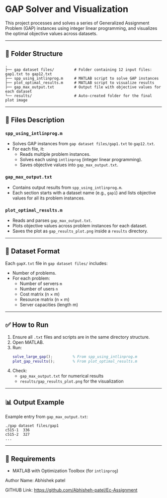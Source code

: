 # GAP Solver and Visualization

This project processes and solves a series of Generalized Assignment Problem (GAP) instances using integer linear programming, and visualizes the optimal objective values across datasets.

---

## 📁 Folder Structure

```
.
├── gap dataset files/         # Folder containing 12 input files: gap1.txt to gap12.txt
├── spp_using_intlinprog.m     # MATLAB script to solve GAP instances
├── plot_optimal_results.m     # MATLAB script to visualize results
├── gap_max_output.txt         # Output file with objective values for each dataset
└── results/                   # Auto-created folder for the final plot image
```

---

## 🧮 Files Description

### `spp_using_intlinprog.m`
- Solves GAP instances from `gap dataset files/gap1.txt` to `gap12.txt`.
- For each file, it:
  - Reads multiple problem instances.
  - Solves each using `intlinprog` (integer linear programming).
  - Saves objective values into `gap_max_output.txt`.

### `gap_max_output.txt`
- Contains output results from `spp_using_intlinprog.m`.
- Each section starts with a dataset name (e.g., `gap1`) and lists objective values for all its problem instances.

### `plot_optimal_results.m`
- Reads and parses `gap_max_output.txt`.
- Plots objective values across problem instances for each dataset.
- Saves the plot as `gap_results_plot.png` inside a `results` directory.

---

## 📂 Dataset Format

Each `gapX.txt` file in `gap dataset files/` includes:
- Number of problems.
- For each problem:
  - Number of servers `m`
  - Number of users `n`
  - Cost matrix (n × m)
  - Resource matrix (n × m)
  - Server capacities (length m)

---

## ✅ How to Run

1. Ensure all `.txt` files and scripts are in the same directory structure.
2. Open MATLAB.
3. Run:
   ```matlab
   solve_large_gap();         % From spp_using_intlinprog.m
   plot_gap_results();        % From plot_optimal_results.m
   ```
4. Check:
   - `gap_max_output.txt` for numerical results
   - `results/gap_results_plot.png` for the visualization

---

## 📊 Output Example

Example entry from `gap_max_output.txt`:
```
./gap dataset files/gap1
c515-1  336
c515-2  327
...
```

---

## 🔧 Requirements

- MATLAB with Optimization Toolbox (for `intlinprog`)

Author Name: Abhishek patel

GITHUB Link: https://github.com/Abhisheh-patel/Ec-Assignment
